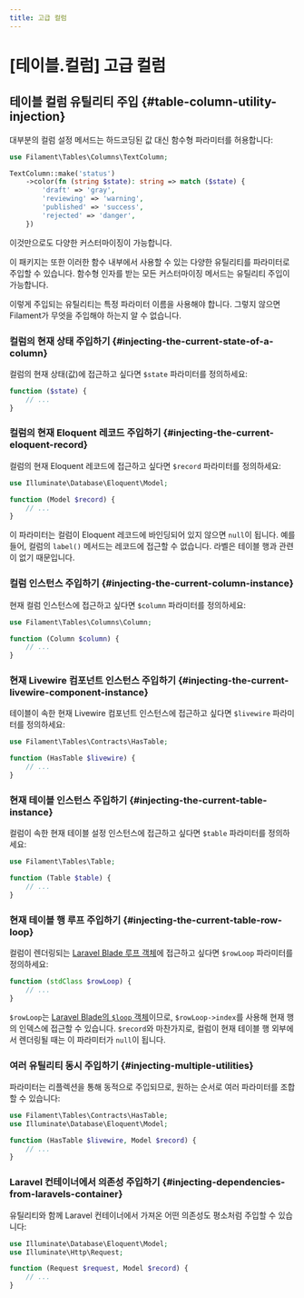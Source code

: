 ```yaml
---
title: 고급 컬럼
---
```

# [테이블.컬럼] 고급 컬럼
## 테이블 컬럼 유틸리티 주입 {#table-column-utility-injection}

대부분의 컬럼 설정 메서드는 하드코딩된 값 대신 함수형 파라미터를 허용합니다:

```php
use Filament\Tables\Columns\TextColumn;

TextColumn::make('status')
    ->color(fn (string $state): string => match ($state) {
        'draft' => 'gray',
        'reviewing' => 'warning',
        'published' => 'success',
        'rejected' => 'danger',
    })
```

이것만으로도 다양한 커스터마이징이 가능합니다.

이 패키지는 또한 이러한 함수 내부에서 사용할 수 있는 다양한 유틸리티를 파라미터로 주입할 수 있습니다. 함수형 인자를 받는 모든 커스터마이징 메서드는 유틸리티 주입이 가능합니다.

이렇게 주입되는 유틸리티는 특정 파라미터 이름을 사용해야 합니다. 그렇지 않으면 Filament가 무엇을 주입해야 하는지 알 수 없습니다.

### 컬럼의 현재 상태 주입하기 {#injecting-the-current-state-of-a-column}

컬럼의 현재 상태(값)에 접근하고 싶다면 `$state` 파라미터를 정의하세요:

```php
function ($state) {
    // ...
}
```

### 컬럼의 현재 Eloquent 레코드 주입하기 {#injecting-the-current-eloquent-record}

컬럼의 현재 Eloquent 레코드에 접근하고 싶다면 `$record` 파라미터를 정의하세요:

```php
use Illuminate\Database\Eloquent\Model;

function (Model $record) {
    // ...
}
```

이 파라미터는 컬럼이 Eloquent 레코드에 바인딩되어 있지 않으면 `null`이 됩니다. 예를 들어, 컬럼의 `label()` 메서드는 레코드에 접근할 수 없습니다. 라벨은 테이블 행과 관련이 없기 때문입니다.

### 컬럼 인스턴스 주입하기 {#injecting-the-current-column-instance}

현재 컬럼 인스턴스에 접근하고 싶다면 `$column` 파라미터를 정의하세요:

```php
use Filament\Tables\Columns\Column;

function (Column $column) {
    // ...
}
```

### 현재 Livewire 컴포넌트 인스턴스 주입하기 {#injecting-the-current-livewire-component-instance}

테이블이 속한 현재 Livewire 컴포넌트 인스턴스에 접근하고 싶다면 `$livewire` 파라미터를 정의하세요:

```php
use Filament\Tables\Contracts\HasTable;

function (HasTable $livewire) {
    // ...
}
```

### 현재 테이블 인스턴스 주입하기 {#injecting-the-current-table-instance}

컬럼이 속한 현재 테이블 설정 인스턴스에 접근하고 싶다면 `$table` 파라미터를 정의하세요:

```php
use Filament\Tables\Table;

function (Table $table) {
    // ...
}
```

### 현재 테이블 행 루프 주입하기 {#injecting-the-current-table-row-loop}

컬럼이 렌더링되는 [Laravel Blade 루프 객체](https://laravel.com/docs/blade#the-loop-variable)에 접근하고 싶다면 `$rowLoop` 파라미터를 정의하세요:

```php
function (stdClass $rowLoop) {
    // ...
}
```

`$rowLoop`는 [Laravel Blade의 `$loop` 객체](https://laravel.com/docs/blade#the-loop-variable)이므로, `$rowLoop->index`를 사용해 현재 행의 인덱스에 접근할 수 있습니다. `$record`와 마찬가지로, 컬럼이 현재 테이블 행 외부에서 렌더링될 때는 이 파라미터가 `null`이 됩니다.

### 여러 유틸리티 동시 주입하기 {#injecting-multiple-utilities}

파라미터는 리플렉션을 통해 동적으로 주입되므로, 원하는 순서로 여러 파라미터를 조합할 수 있습니다:

```php
use Filament\Tables\Contracts\HasTable;
use Illuminate\Database\Eloquent\Model;

function (HasTable $livewire, Model $record) {
    // ...
}
```

### Laravel 컨테이너에서 의존성 주입하기 {#injecting-dependencies-from-laravels-container}

유틸리티와 함께 Laravel 컨테이너에서 가져온 어떤 의존성도 평소처럼 주입할 수 있습니다:

```php
use Illuminate\Database\Eloquent\Model;
use Illuminate\Http\Request;

function (Request $request, Model $record) {
    // ...
}
```
